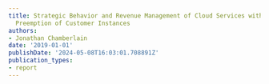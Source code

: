 ```yaml
---
title: Strategic Behavior and Revenue Management of Cloud Services with Reservation-based
  Preemption of Customer Instances
authors:
- Jonathan Chamberlain
date: '2019-01-01'
publishDate: '2024-05-08T16:03:01.708891Z'
publication_types:
- report
---
```

